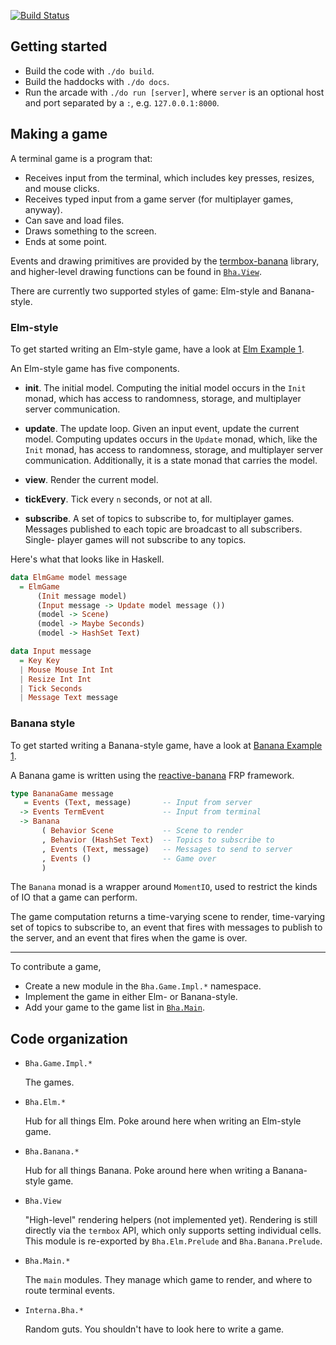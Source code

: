 [![Build Status](https://travis-ci.com/mitchellwrosen/boston-haskell-arcade.svg?branch=master)](https://travis-ci.com/mitchellwrosen/boston-haskell-arcade)

## Getting started

- Build the code with `./do build`.
- Build the haddocks with `./do docs`.
- Run the arcade with `./do run [server]`, where `server` is an optional host and
  port separated by a `:`, e.g. `127.0.0.1:8000`.

## Making a game

A terminal game is a program that:

- Receives input from the terminal, which includes key presses, resizes, and
  mouse clicks.
- Receives typed input from a game server (for multiplayer games, anyway).
- Can save and load files.
- Draws something to the screen.
- Ends at some point.

Events and drawing primitives are provided by the [termbox-banana](https://hackage.haskell.org/package/termbox-banana-0.1.0/docs/Termbox-Banana.html) library, and higher-level drawing functions can be found in [`Bha.View`](./src/Bha/View.hs).

There are currently two supported styles of game: Elm-style and Banana-style.

### Elm-style

To get started writing an Elm-style game, have a look at
[Elm Example 1](./src/Bha/Game/Impl/ElmExample.hs).

An Elm-style game has five components.

- **init**. The initial model. Computing the initial model occurs in the `Init`
  monad, which has access to randomness, storage, and multiplayer server
  communication.

- **update**. The update loop. Given an input event, update the current model.
  Computing updates occurs in the `Update` monad, which, like the `Init` monad,
  has access to randomness, storage, and multiplayer server communication.
  Additionally, it is a state monad that carries the model.

- **view**. Render the current model.

- **tickEvery**. Tick every `n` seconds, or not at all.

- **subscribe**. A set of topics to subscribe to, for multiplayer games.
  Messages published to each topic are broadcast to all subscribers. Single-
  player games will not subscribe to any topics.

Here's what that looks like in Haskell.

```haskell
data ElmGame model message
  = ElmGame
      (Init message model)
      (Input message -> Update model message ())
      (model -> Scene)
      (model -> Maybe Seconds)
      (model -> HashSet Text)

data Input message
  = Key Key
  | Mouse Mouse Int Int
  | Resize Int Int
  | Tick Seconds
  | Message Text message
```

### Banana style

To get started writing a Banana-style game, have a look at
[Banana Example 1](./src/Bha/Game/Impl/BananaExample.hs).

A Banana game is written using the [reactive-banana](https://hackage.haskell.org/package/reactive-banana) FRP framework.

```haskell
type BananaGame message
   = Events (Text, message)       -- Input from server
  -> Events TermEvent             -- Input from terminal
  -> Banana
       ( Behavior Scene           -- Scene to render
       , Behavior (HashSet Text)  -- Topics to subscribe to
       , Events (Text, message)   -- Messages to send to server
       , Events ()                -- Game over
       )
```

The `Banana` monad is a wrapper around `MomentIO`, used to restrict the kinds of IO that a game can perform.

The game computation returns a time-varying scene to render, time-varying set
of topics to subscribe to, an event that fires with messages to publish to the
server, and an event that fires when the game is over.

---

To contribute a game,

- Create a new module in the `Bha.Game.Impl.*` namespace.
- Implement the game in either Elm- or Banana-style.
- Add your game to the game list in [`Bha.Main`](./src/Bha/Main.hs).

## Code organization

- `Bha.Game.Impl.*`

  The games.

- `Bha.Elm.*`

  Hub for all things Elm. Poke around here when writing an Elm-style game.

- `Bha.Banana.*`

  Hub for all things Banana. Poke around here when writing a Banana-style game.

- `Bha.View`

  "High-level" rendering helpers (not implemented yet). Rendering is still
  directly via the `termbox` API, which only supports setting individual cells.
  This module is re-exported by `Bha.Elm.Prelude` and `Bha.Banana.Prelude`.

- `Bha.Main.*`

  The `main` modules. They manage which game to render, and where to route
  terminal events.

- `Interna.Bha.*`

  Random guts. You shouldn't have to look here to write a game.
